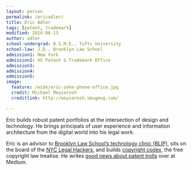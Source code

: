 ```yaml
---
layout: person
permalink: /ericadler/
title: Eric Adler
tags: [patent, trademark]
modified: 2014-06-13
author: adler
school-undergrad: B.S.M.E., Tufts University
school-law: J.D., Brooklyn Law School
admission1: New York
admission2: US Patent & Trademark Office
admission3: 
admission4:
admission5: 
image:
  feature: /wide/eric-zeke-phone-office.jpg
  credit: Michael Meysarosh
  creditlink: http://meysarosh.smugmug.com/

---
```



Eric builds robust patent portfolios at the intersection of design and technology. He brings principals of user experience and information architecture from the digital world into his legal work. 

Eric is an advisor to <a href="http://www.blipclinic.org/">Brooklyn Law School’s technology clinic (BLIP)</a>, sits on the board of the <a href="http://legalhackers.org/">NYC Legal Hackers</a>, and builds <a href='http://www.copyrightcodex.com'>copyright codex</a>, the free copyright law treatise. He writes <a href="https://medium.com/@teachingaway">good news about patent trolls</a> over at Medium. 


